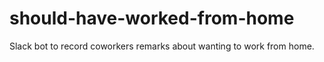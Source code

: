 # should-have-worked-from-home
Slack bot to record coworkers remarks about wanting to work from home.
